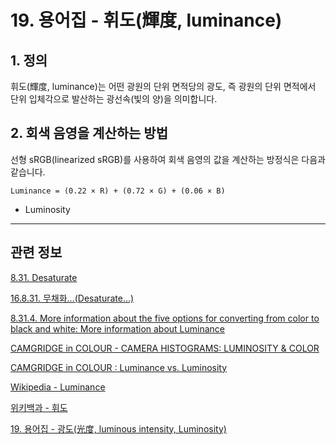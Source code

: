 # 19. 용어집 - 휘도(輝度, luminance)

<a id="19-glossaryx-luminance-s1"></a>

## 1. 정의
휘도(輝度, luminance)는 어떤 광원의 단위 면적당의 광도, 즉 광원의 단위 면적에서 단위 입체각으로 발산하는 광선속(빛의 양)을 의미합니다.

<a id="19-glossaryx-luminance-s2"></a>

## 2. 회색 음영을 계산하는 방법
선형 sRGB(linearized sRGB)를 사용하여 회색 음영의 값을 계산하는 방정식은 다음과 같습니다.

```
Luminance = (0.22 × R) + (0.72 × G) + (0.06 × B)
```


- Luminosity

<a comment="Luminosity(광도)와 Luminance(휘도)와의 관계가 명확하지 않다."></a>

*** 

## 관련 정보

[8.31. Desaturate](https://docs.gimp.org/2.10/ko/gimp-filter-desaturate.html#idm32648)

[16.8.31. 무채화…(Desaturate…)](./16-08-31-00-desaturate.md)

[8.31.4. More information about the five options for converting from color to black and white: More information about Luminance](https://docs.gimp.org/2.10/ko/gimp-filter-desaturate.html#More-information-about-Luminance)

[CAMGRIDGE in COLOUR - CAMERA HISTOGRAMS: LUMINOSITY & COLOR](https://www.cambridgeincolour.com/tutorials/histograms2.htm)

[CAMGRIDGE in COLOUR : Luminance vs. Luminosity](https://www.cambridgeincolour.com/forums/thread23366.htm)

[Wikipedia - Luminance](https://en.wikipedia.org/wiki/Luminance)

[위키백과 - 휘도](https://ko.wikipedia.org/wiki/%ED%9C%98%EB%8F%84)

[19. 용어집 - 광도(光度, luminous intensity, Luminosity)](./19-glossaryx-luminosity.md)